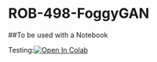 # ROB-498-FoggyGAN

##To be used with a Notebook

Testing:[![Open In Colab](https://colab.research.google.com/assets/colab-badge.svg)](https://colab.research.google.com/drive/10SaXf-RU5M3X20gxdT8FU9bMSQfnAzeE#scrollTo=GBOb1zRbII-Z)
